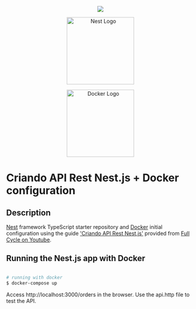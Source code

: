 
  

<p  align="center">
<a  href="https://www.instagram.com/devfullcycle/"  target="blank"><img  src="https://fullcycle.com.br/wp-content/themes/fullcycle-blog/application/img/logo-fullcycle.png"/></a>
</p>

<p  align="center">
<a  href="http://nestjs.com/"  target="blank"><img  src="https://nestjs.com/img/logo_text.svg"  width="180"  alt="Nest Logo"  /></a>
</p>

<p  align="center">
<a  href="https://www.docker.com"  target="blank"><img  src="https://www.docker.com/sites/default/files/d8/styles/role_icon/public/2019-07/horizontal-logo-monochromatic-white.png?itok=SBlK2TGU"  width="180"  alt="Docker Logo"  /></a>
</p>

  

# Criando API Rest Nest.js + Docker configuration

## Description

  

[Nest](https://github.com/nestjs/nest) framework TypeScript starter repository and [Docker](https://github.com/docker) initial configuration using the guide ['Criando API Rest Nest.js'](https://www.youtube.com/watch?v=CmJGmNkY6FU) provided from [Full Cycle on Youtube](https://www.youtube.com/channel/UCMUoZehUZBhLb8XaTc8TQrA).

  

## Running the Nest.js app with Docker

  

```bash

# running with docker
$ docker-compose up


```
Access http://localhost:3000/orders in the browser. Use the api.http file to test the API.
